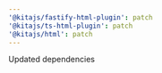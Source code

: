 ```yaml
---
'@kitajs/fastify-html-plugin': patch
'@kitajs/ts-html-plugin': patch
'@kitajs/html': patch
---
```


Updated dependencies
